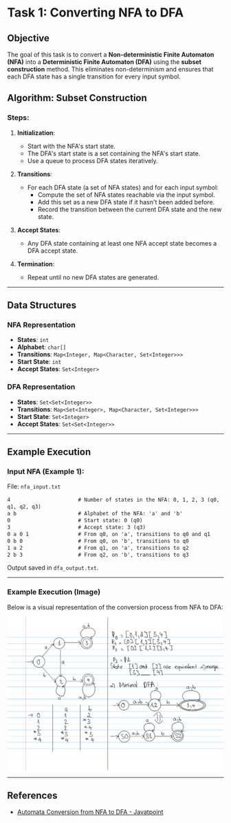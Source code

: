 # Task 1: Converting NFA to DFA

## Objective
The goal of this task is to convert a **Non-deterministic Finite Automaton (NFA)** into a **Deterministic Finite Automaton (DFA)** using the **subset construction** method. This eliminates non-determinism and ensures that each DFA state has a single transition for every input symbol.

## Algorithm: Subset Construction

### Steps:
1. **Initialization**:
   - Start with the NFA's start state.
   - The DFA's start state is a set containing the NFA's start state.
   - Use a queue to process DFA states iteratively.

2. **Transitions**:
   - For each DFA state (a set of NFA states) and for each input symbol:
     - Compute the set of NFA states reachable via the input symbol.
     - Add this set as a new DFA state if it hasn't been added before.
     - Record the transition between the current DFA state and the new state.

3. **Accept States**:
   - Any DFA state containing at least one NFA accept state becomes a DFA accept state.

4. **Termination**:
   - Repeat until no new DFA states are generated.

---

## Data Structures

### NFA Representation
- **States**: `int`
- **Alphabet**: `char[]`
- **Transitions**: `Map<Integer, Map<Character, Set<Integer>>>`
- **Start State**: `int`
- **Accept States**: `Set<Integer>`

### DFA Representation
- **States**: `Set<Set<Integer>>`
- **Transitions**: `Map<Set<Integer>, Map<Character, Set<Integer>>>`
- **Start State**: `Set<Integer>`
- **Accept States**: `Set<Set<Integer>>`

---

## Example Execution

### Input NFA (Example 1):
File: `nfa_input.txt`
```
4                      # Number of states in the NFA: 0, 1, 2, 3 (q0, q1, q2, q3)
a b                    # Alphabet of the NFA: 'a' and 'b'
0                      # Start state: 0 (q0)
3                      # Accept state: 3 (q3)
0 a 0 1                # From q0, on 'a', transitions to q0 and q1
0 b 0                  # From q0, on 'b', transitions to q0
1 a 2                  # From q1, on 'a', transitions to q2
2 b 3                  # From q2, on 'b', transitions to q3
```

Output saved in `dfa_output.txt`.

---

### Example Execution (Image)
Below is a visual representation of the conversion process from NFA to DFA:

![NFA to DFA Conversion Example](https://github.com/HoaVies/NFAtoDFA/blob/master/Example1.png)

---

## References

- [Automata Conversion from NFA to DFA - Javatpoint](https://www.javatpoint.com/automata-conversion-from-nfa-to-dfa)
```
